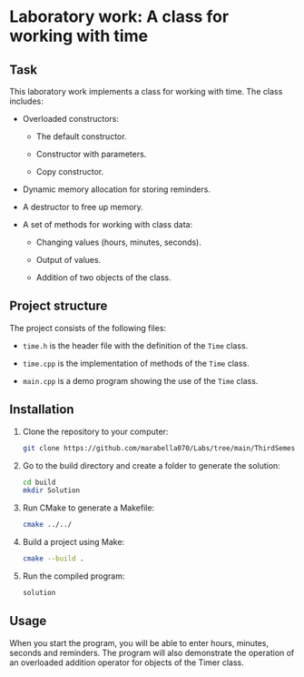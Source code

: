 # Laboratory work: A class for working with time

## Task

This laboratory work implements a class for working with time. The class includes:

- Overloaded constructors:

  - The default constructor.

  - Constructor with parameters.

  - Copy constructor.
  
- Dynamic memory allocation for storing reminders.

- A destructor to free up memory.

- A set of methods for working with class data:

  - Changing values (hours, minutes, seconds).

  - Output of values.

  - Addition of two objects of the class.

## Project structure

The project consists of the following files:

- `time.h` is the header file with the definition of the `Time` class.

- `time.cpp` is the implementation of methods of the `Time` class.

- `main.cpp` is a demo program showing the use of the `Time` class.

## Installation

1. Clone the repository to your computer:

   ```bash
   git clone https://github.com/marabella070/Labs/tree/main/ThirdSemestr/First
   ```

2. Go to the build directory and create a folder to generate the solution:

    ```bash
    cd build
    mkdir Solution
    ```

3. Run CMake to generate a Makefile:

    ```bash
    cmake ../../
    ```

4. Build a project using Make:

    ```bash
    cmake --build .
    ```

5. Run the compiled program:

    ```bash
    solution
    ```

## Usage

When you start the program, you will be able to enter hours, minutes, seconds and reminders. The program will also demonstrate the operation of an overloaded addition operator for objects of the Timer class.